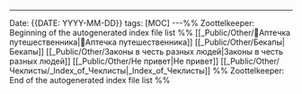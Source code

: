 ---
Date: {{DATE: YYYY-MM-DD}}
tags: [MOC]
---%% Zoottelkeeper: Beginning of the autogenerated index file list  %%
 [[_Public/Other/🌲️Аптечка путешественника|🌲️Аптечка путешественника]]
 [[_Public/Other/Бекапы|Бекапы]]
 [[_Public/Other/Законы в честь разных людей|Законы в честь разных людей]]
 [[_Public/Other/Не привет|Не привет]]
 [[_Public/Other/Чеклисты/_Index_of_Чеклисты|_Index_of_Чеклисты]]
%% Zoottelkeeper: End of the autogenerated index file list  %%
